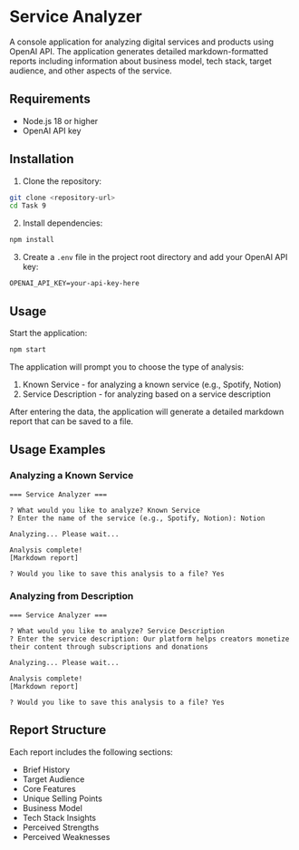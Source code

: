 # Service Analyzer

A console application for analyzing digital services and products using OpenAI API. The application generates detailed markdown-formatted reports including information about business model, tech stack, target audience, and other aspects of the service.

## Requirements

- Node.js 18 or higher
- OpenAI API key

## Installation

1. Clone the repository:
```bash
git clone <repository-url>
cd Task 9
```

2. Install dependencies:
```bash
npm install
```

3. Create a `.env` file in the project root directory and add your OpenAI API key:
```
OPENAI_API_KEY=your-api-key-here
```

## Usage

Start the application:
```bash
npm start
```

The application will prompt you to choose the type of analysis:
1. Known Service - for analyzing a known service (e.g., Spotify, Notion)
2. Service Description - for analyzing based on a service description

After entering the data, the application will generate a detailed markdown report that can be saved to a file.

## Usage Examples

### Analyzing a Known Service
```
=== Service Analyzer ===

? What would you like to analyze? Known Service
? Enter the name of the service (e.g., Spotify, Notion): Notion

Analyzing... Please wait...

Analysis complete!
[Markdown report]

? Would you like to save this analysis to a file? Yes
```

### Analyzing from Description
```
=== Service Analyzer ===

? What would you like to analyze? Service Description
? Enter the service description: Our platform helps creators monetize their content through subscriptions and donations

Analyzing... Please wait...

Analysis complete!
[Markdown report]

? Would you like to save this analysis to a file? Yes
```

## Report Structure

Each report includes the following sections:
- Brief History
- Target Audience
- Core Features
- Unique Selling Points
- Business Model
- Tech Stack Insights
- Perceived Strengths
- Perceived Weaknesses 
